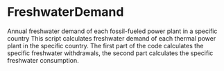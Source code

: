 # FreshwaterDemand
Annual freshwater demand of each fossil-fueled power plant in a specific country
This script calculates freshwater demand of each thermal power plant in the specific country. The first part of the code calculates the specific
freshwater withdrawals, the second part calculates the specific freshwater consumption.
